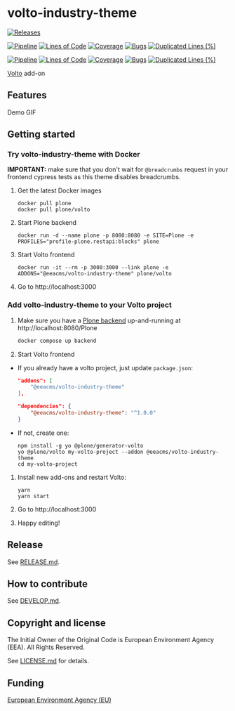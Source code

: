 # volto-industry-theme

[![Releases](https://img.shields.io/github/v/release/eea/volto-industry-theme)](https://github.com/eea/volto-industry-theme/releases)

[![Pipeline](https://ci.eionet.europa.eu/buildStatus/icon?job=volto-addons%2Fvolto-industry-theme%2Fmaster&subject=master)](https://ci.eionet.europa.eu/view/Github/job/volto-addons/job/volto-industry-theme/job/master/display/redirect)
[![Lines of Code](https://sonarqube.eea.europa.eu/api/project_badges/measure?project=volto-industry-theme-master&metric=ncloc)](https://sonarqube.eea.europa.eu/dashboard?id=volto-industry-theme-master)
[![Coverage](https://sonarqube.eea.europa.eu/api/project_badges/measure?project=volto-industry-theme-master&metric=coverage)](https://sonarqube.eea.europa.eu/dashboard?id=volto-industry-theme-master)
[![Bugs](https://sonarqube.eea.europa.eu/api/project_badges/measure?project=volto-industry-theme-master&metric=bugs)](https://sonarqube.eea.europa.eu/dashboard?id=volto-industry-theme-master)
[![Duplicated Lines (%)](https://sonarqube.eea.europa.eu/api/project_badges/measure?project=volto-industry-theme-master&metric=duplicated_lines_density)](https://sonarqube.eea.europa.eu/dashboard?id=volto-industry-theme-master)

[![Pipeline](https://ci.eionet.europa.eu/buildStatus/icon?job=volto-addons%2Fvolto-industry-theme%2Fdevelop&subject=develop)](https://ci.eionet.europa.eu/view/Github/job/volto-addons/job/volto-industry-theme/job/develop/display/redirect)
[![Lines of Code](https://sonarqube.eea.europa.eu/api/project_badges/measure?project=volto-industry-theme-develop&metric=ncloc)](https://sonarqube.eea.europa.eu/dashboard?id=volto-industry-theme-develop)
[![Coverage](https://sonarqube.eea.europa.eu/api/project_badges/measure?project=volto-industry-theme-develop&metric=coverage)](https://sonarqube.eea.europa.eu/dashboard?id=volto-industry-theme-develop)
[![Bugs](https://sonarqube.eea.europa.eu/api/project_badges/measure?project=volto-industry-theme-develop&metric=bugs)](https://sonarqube.eea.europa.eu/dashboard?id=volto-industry-theme-develop)
[![Duplicated Lines (%)](https://sonarqube.eea.europa.eu/api/project_badges/measure?project=volto-industry-theme-develop&metric=duplicated_lines_density)](https://sonarqube.eea.europa.eu/dashboard?id=volto-industry-theme-develop)

[Volto](https://github.com/plone/volto) add-on

## Features

Demo GIF

## Getting started

### Try volto-industry-theme with Docker

**IMPORTANT:** make sure that you don't wait for `@breadcrumbs` request in your frontend cypress tests as this theme disables breadcrumbs.

1. Get the latest Docker images

   ```
   docker pull plone
   docker pull plone/volto
   ```

1. Start Plone backend

   ```
   docker run -d --name plone -p 8080:8080 -e SITE=Plone -e PROFILES="profile-plone.restapi:blocks" plone
   ```

1. Start Volto frontend

   ```
   docker run -it --rm -p 3000:3000 --link plone -e ADDONS="@eeacms/volto-industry-theme" plone/volto
   ```

1. Go to http://localhost:3000

### Add volto-industry-theme to your Volto project

1. Make sure you have a [Plone backend](https://plone.org/download) up-and-running at http://localhost:8080/Plone

   ```Bash
   docker compose up backend
   ```

1. Start Volto frontend

- If you already have a volto project, just update `package.json`:

  ```JSON
  "addons": [
      "@eeacms/volto-industry-theme"
  ],

  "dependencies": {
      "@eeacms/volto-industry-theme": "^1.0.0"
  }
  ```

- If not, create one:

  ```
  npm install -g yo @plone/generator-volto
  yo @plone/volto my-volto-project --addon @eeacms/volto-industry-theme
  cd my-volto-project
  ```

1. Install new add-ons and restart Volto:

   ```
   yarn
   yarn start
   ```

1. Go to http://localhost:3000

1. Happy editing!

## Release

See [RELEASE.md](https://github.com/eea/volto-industry-theme/blob/master/RELEASE.md).

## How to contribute

See [DEVELOP.md](https://github.com/eea/volto-industry-theme/blob/master/DEVELOP.md).

## Copyright and license

The Initial Owner of the Original Code is European Environment Agency (EEA).
All Rights Reserved.

See [LICENSE.md](https://github.com/eea/volto-industry-theme/blob/master/LICENSE.md) for details.

## Funding

[European Environment Agency (EU)](http://eea.europa.eu)
